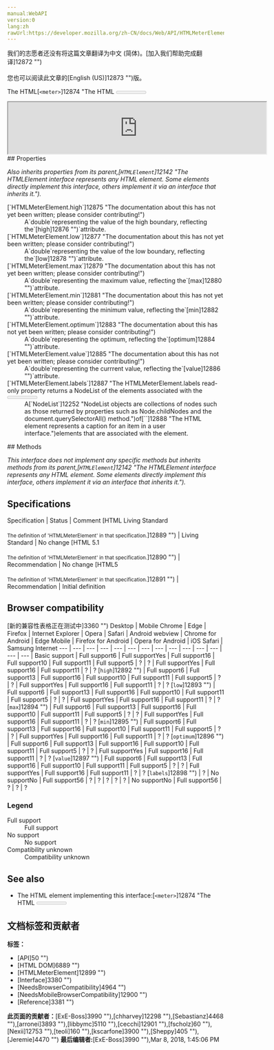```yaml
---
manual:WebAPI
version:0
lang:zh
rawUrl:https://developer.mozilla.org/zh-CN/docs/Web/API/HTMLMeterElement
---
```




<bdi>我们的志愿者还没有将这篇文章翻译为<bdi>中文 (简体)</bdi>。[加入我们帮助完成翻译]12872 "")<br></br>您也可以阅读此文章的[English (US)]12873 "")版。</bdi>






The HTML[`<meter>`]12874 "The HTML <meter> element represents either a scalar value within a known range or a fractional value.")elements expose the`**HTMLMeterElement**`interface, which provides special properties and methods (beyond the[`HTMLElement`]12142 "The HTMLElement interface represents any HTML element. Some elements directly implement this interface, others implement it via an interface that inherits it.")object interface they also have available to them by inheritance) for manipulating the layout and presentation of[`<meter>`]12874 "The HTML <meter> element represents either a scalar value within a known range or a fractional value.")elements.

<iframe src='https://mdn.mozillademos.org/en-US/docs/Web/API/HTMLMeterElement$samples/inheritance_diagram?revision=1365519' width='600' height='120'></iframe>
## Properties<a name="Properties"></a>


<em>Also inherits properties from its parent,[`HTMLElement`]12142 "The HTMLElement interface represents any HTML element. Some elements directly implement this interface, others implement it via an interface that inherits it.").</em>

<dl><dt>[`HTMLMeterElement.high`]12875 "The documentation about this has not yet been written; please consider contributing!")</dt><dd>A`double`representing the value of the high boundary, reflecting the`[high]12876 "")`attribute.</dd><dt>[`HTMLMeterElement.low`]12877 "The documentation about this has not yet been written; please consider contributing!")</dt><dd>A`double`representing the value of the low boundary, reflecting the`[low]12878 "")`attribute.</dd><dt>[`HTMLMeterElement.max`]12879 "The documentation about this has not yet been written; please consider contributing!")</dt><dd>A`double`representing the maximum value, reflecting the`[max]12880 "")`attribute.</dd><dt>[`HTMLMeterElement.min`]12881 "The documentation about this has not yet been written; please consider contributing!")</dt><dd>A`double`representing the minimum value, reflecting the`[min]12882 "")`attribute.</dd><dt>[`HTMLMeterElement.optimum`]12883 "The documentation about this has not yet been written; please consider contributing!")</dt><dd>A`double`representing the optimum, reflecting the`[optimum]12884 "")`attribute.</dd><dt>[`HTMLMeterElement.value`]12885 "The documentation about this has not yet been written; please consider contributing!")</dt><dd>A`double`representing the currrent value, reflecting the`[value]12886 "")`attribute.</dd><dt>[`HTMLMeterElement.labels`]12887 "The HTMLMeterElement.labels read-only property returns a NodeList of the <label> elements associated with the <meter> element.")Read only</dt><dd>A[`NodeList`]12252 "NodeList objects are collections of nodes such as those returned by properties such as Node.childNodes and the document.querySelectorAll() method.")of[`<label>`]12888 "The HTML <label> element represents a caption for an item in a user interface.")elements that are associated with the element.</dd></dl>
## Methods<a name="Methods"></a>


<em>This interface does not implement any specific methods but inherits methods from its parent,[`HTMLElement`]12142 "The HTMLElement interface represents any HTML element. Some elements directly implement this interface, others implement it via an interface that inherits it.").</em>


## Specifications<a name="Specifications"></a>
Specification | Status | Comment 
[HTML Living Standard<br></br><small>The definition of &#39;HTMLMeterElement&#39; in that specification.</small>]12889 "") | Living Standard | No change 
[HTML 5.1<br></br><small>The definition of &#39;HTMLMeterElement&#39; in that specification.</small>]12890 "") | Recommendation | No change 
[HTML5<br></br><small>The definition of &#39;HTMLMeterElement&#39; in that specification.</small>]12891 "") | Recommendation | Initial definition 


## Browser compatibility<a name="Browser_compatibility"></a>
[新的兼容性表格正在测试中<i></i>]3360 "")
<abbr>Desktop<i></i></abbr> | <abbr>Mobile<i></i></abbr> 
<abbr>Chrome<i></i></abbr> | <abbr>Edge<i></i></abbr> | <abbr>Firefox<i></i></abbr> | <abbr>Internet Explorer<i></i></abbr> | <abbr>Opera<i></i></abbr> | <abbr>Safari<i></i></abbr> | <abbr>Android webview<i></i></abbr> | <abbr>Chrome for Android<i></i></abbr> | <abbr>Edge Mobile<i></i></abbr> | <abbr>Firefox for Android<i></i></abbr> | <abbr>Opera for Android<i></i></abbr> | <abbr>iOS Safari<i></i></abbr> | <abbr>Samsung Internet<i></i></abbr> 
 ---  |  ---  |  ---  |  ---  |  ---  |  ---  |  ---  |  ---  |  ---  |  ---  |  ---  |  ---  |  ---  |  ---  | 
Basic support | <abbr>Full support</abbr>6 | <abbr>Full support</abbr>Yes | <abbr>Full support</abbr>16 | <abbr>Full support</abbr>10 | <abbr>Full support</abbr>11 | <abbr>Full support</abbr>5 | <abbr>?</abbr> | <abbr>?</abbr> | <abbr>Full support</abbr>Yes | <abbr>Full support</abbr>16 | <abbr>Full support</abbr>11 | <abbr>?</abbr> | <abbr>?</abbr> 
[`high`]12892 "") | <abbr>Full support</abbr>6 | <abbr>Full support</abbr>13 | <abbr>Full support</abbr>16 | <abbr>Full support</abbr>10 | <abbr>Full support</abbr>11 | <abbr>Full support</abbr>5 | <abbr>?</abbr> | <abbr>?</abbr> | <abbr>Full support</abbr>Yes | <abbr>Full support</abbr>16 | <abbr>Full support</abbr>11 | <abbr>?</abbr> | <abbr>?</abbr> 
[`low`]12893 "") | <abbr>Full support</abbr>6 | <abbr>Full support</abbr>13 | <abbr>Full support</abbr>16 | <abbr>Full support</abbr>10 | <abbr>Full support</abbr>11 | <abbr>Full support</abbr>5 | <abbr>?</abbr> | <abbr>?</abbr> | <abbr>Full support</abbr>Yes | <abbr>Full support</abbr>16 | <abbr>Full support</abbr>11 | <abbr>?</abbr> | <abbr>?</abbr> 
[`max`]12894 "") | <abbr>Full support</abbr>6 | <abbr>Full support</abbr>13 | <abbr>Full support</abbr>16 | <abbr>Full support</abbr>10 | <abbr>Full support</abbr>11 | <abbr>Full support</abbr>5 | <abbr>?</abbr> | <abbr>?</abbr> | <abbr>Full support</abbr>Yes | <abbr>Full support</abbr>16 | <abbr>Full support</abbr>11 | <abbr>?</abbr> | <abbr>?</abbr> 
[`min`]12895 "") | <abbr>Full support</abbr>6 | <abbr>Full support</abbr>13 | <abbr>Full support</abbr>16 | <abbr>Full support</abbr>10 | <abbr>Full support</abbr>11 | <abbr>Full support</abbr>5 | <abbr>?</abbr> | <abbr>?</abbr> | <abbr>Full support</abbr>Yes | <abbr>Full support</abbr>16 | <abbr>Full support</abbr>11 | <abbr>?</abbr> | <abbr>?</abbr> 
[`optimum`]12896 "") | <abbr>Full support</abbr>6 | <abbr>Full support</abbr>13 | <abbr>Full support</abbr>16 | <abbr>Full support</abbr>10 | <abbr>Full support</abbr>11 | <abbr>Full support</abbr>5 | <abbr>?</abbr> | <abbr>?</abbr> | <abbr>Full support</abbr>Yes | <abbr>Full support</abbr>16 | <abbr>Full support</abbr>11 | <abbr>?</abbr> | <abbr>?</abbr> 
[`value`]12897 "") | <abbr>Full support</abbr>6 | <abbr>Full support</abbr>13 | <abbr>Full support</abbr>16 | <abbr>Full support</abbr>10 | <abbr>Full support</abbr>11 | <abbr>Full support</abbr>5 | <abbr>?</abbr> | <abbr>?</abbr> | <abbr>Full support</abbr>Yes | <abbr>Full support</abbr>16 | <abbr>Full support</abbr>11 | <abbr>?</abbr> | <abbr>?</abbr> 
[`labels`]12898 "") | <abbr>?</abbr> | <abbr>No support</abbr>No | <abbr>Full support</abbr>56 | <abbr>?</abbr> | <abbr>?</abbr> | <abbr>?</abbr> | <abbr>?</abbr> | <abbr>?</abbr> | <abbr>No support</abbr>No | <abbr>Full support</abbr>56 | <abbr>?</abbr> | <abbr>?</abbr> | <abbr>?</abbr> 


### Legend<a name="Legend"></a>
<dl><dt><abbr>Full support</abbr></dt><dd>Full support</dd><dt><abbr>No support</abbr></dt><dd>No support</dd><dt><abbr>Compatibility unknown</abbr></dt><dd>Compatibility unknown</dd></dl>

## See also<a name="See_also"></a>

* The HTML element implementing this interface:[`<meter>`]12874 "The HTML <meter> element represents either a scalar value within a known range or a fractional value.")



## 文档标签和贡献者
**标签：**
* [API]50 "")
* [HTML DOM]6889 "")
* [HTMLMeterElement]12899 "")
* [Interface]3380 "")
* [NeedsBrowserCompatibility]4964 "")
* [NeedsMobileBrowserCompatibility]12900 "")
* [Reference]3381 "")

**此页面的贡献者：**[ExE-Boss]3990 ""),[chharvey]12298 ""),[Sebastianz]4468 ""),[arronei]3893 ""),[libbymc]5110 ""),[cecchi]12901 ""),[fscholz]60 ""),[Nexii]12753 ""),[teoli]160 ""),[kscarfone]3900 ""),[Sheppy]405 ""),[Jeremie]4470 "")
**最后编辑者:**[ExE-Boss]3990 ""),<time>Mar 8, 2018, 1:45:06 PM</time>


